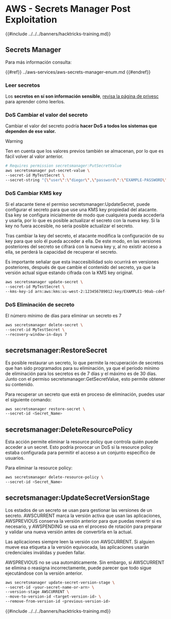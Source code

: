 # AWS - Secrets Manager Post Exploitation

{{#include ../../../banners/hacktricks-training.md}}

## Secrets Manager

Para más información consulta:

{{#ref}}
../aws-services/aws-secrets-manager-enum.md
{{#endref}}

### Leer secretos

Los **secretos en sí son información sensible**, [revisa la página de privesc](../aws-privilege-escalation/aws-secrets-manager-privesc.md) para aprender cómo leerlos.

### DoS Cambiar el valor del secreto

Cambiar el valor del secreto podría **hacer DoS a todos los sistemas que dependen de ese valor.**

> [!WARNING]
> Ten en cuenta que los valores previos también se almacenan, por lo que es fácil volver al valor anterior.
```bash
# Requires permission secretsmanager:PutSecretValue
aws secretsmanager put-secret-value \
--secret-id MyTestSecret \
--secret-string "{\"user\":\"diegor\",\"password\":\"EXAMPLE-PASSWORD\"}"
```
### DoS Cambiar KMS key

Si el atacante tiene el permiso secretsmanager:UpdateSecret, puede configurar el secreto para que use una KMS key propiedad del atacante. Esa key se configura inicialmente de modo que cualquiera pueda accederla y usarla, por lo que es posible actualizar el secreto con la nueva key. Si la key no fuera accesible, no sería posible actualizar el secreto.

Tras cambiar la key del secreto, el atacante modifica la configuración de su key para que solo él pueda acceder a ella. De este modo, en las versiones posteriores del secreto se cifrará con la nueva key y, al no existir acceso a ella, se perderá la capacidad de recuperar el secreto.

Es importante señalar que esta inaccesibilidad solo ocurrirá en versiones posteriores, después de que cambie el contenido del secreto, ya que la versión actual sigue estando cifrada con la KMS key original.
```bash
aws secretsmanager update-secret \
--secret-id MyTestSecret \
--kms-key-id arn:aws:kms:us-west-2:123456789012:key/EXAMPLE1-90ab-cdef-fedc-ba987EXAMPLE
```
### DoS Eliminación de secreto

El número mínimo de días para eliminar un secreto es 7
```bash
aws secretsmanager delete-secret \
--secret-id MyTestSecret \
--recovery-window-in-days 7
```
## secretsmanager:RestoreSecret

Es posible restaurar un secreto, lo que permite la recuperación de secretos que han sido programados para su eliminación, ya que el período mínimo de eliminación para los secretos es de 7 días y el máximo es de 30 días. Junto con el permiso secretsmanager:GetSecretValue, esto permite obtener su contenido.

Para recuperar un secreto que está en proceso de eliminación, puedes usar el siguiente comando:
```bash
aws secretsmanager restore-secret \
--secret-id <Secret_Name>
```
## secretsmanager:DeleteResourcePolicy

Esta acción permite eliminar la resource policy que controla quién puede acceder a un secret. Esto podría provocar un DoS si la resource policy estaba configurada para permitir el acceso a un conjunto específico de usuarios.

Para eliminar la resource policy:
```bash
aws secretsmanager delete-resource-policy \
--secret-id <Secret_Name>
```
## secretsmanager:UpdateSecretVersionStage

Los estados de un secreto se usan para gestionar las versiones de un secreto. AWSCURRENT marca la versión activa que usan las aplicaciones, AWSPREVIOUS conserva la versión anterior para que puedas revertir si es necesario, y AWSPENDING se usa en el proceso de rotación para preparar y validar una nueva versión antes de convertirla en la actual.

Las aplicaciones siempre leen la versión con AWSCURRENT. Si alguien mueve esa etiqueta a la versión equivocada, las aplicaciones usarán credenciales inválidas y pueden fallar.

AWSPREVIOUS no se usa automáticamente. Sin embargo, si AWSCURRENT se elimina o reasigna incorrectamente, puede parecer que todo sigue ejecutándose con la versión anterior.
```bash
aws secretsmanager update-secret-version-stage \
--secret-id <your-secret-name-or-arn> \
--version-stage AWSCURRENT \
--move-to-version-id <target-version-id> \
--remove-from-version-id <previous-version-id>
```
{{#include ../../../banners/hacktricks-training.md}}
